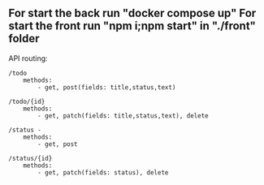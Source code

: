 For start the back run "docker compose up"
For start the front run "npm i;npm start" in "./front" folder
---
API routing:

    /todo
        methods:
            - get, post(fields: title,status,text)

    /todo/{id} 
        methods:
            - get, patch(fields: title,status,text), delete

    /status - 
        methods:
            - get, post
            
    /status/{id}
        methods:
            - get, patch(fields: status), delete
